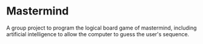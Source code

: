 # Mastermind
A group project to program the logical board game of mastermind, including artificial intelligence to allow the computer to guess the user's sequence.
